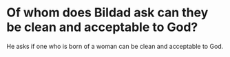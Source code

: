 # Of whom does Bildad ask can they be clean and acceptable to God?

He asks if one who is born of a woman can be clean and acceptable to God.

